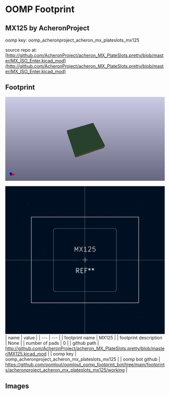 # OOMP Footprint  
## MX125  by AcheronProject  
  
oomp key: oomp_acheronproject_acheron_mx_plateslots_mx125  
  
source repo at: [http://github.com/AcheronProject/acheron_MX_PlateSlots.pretty/blob/master/MX_ISO_Enter.kicad_mod](http://github.com/AcheronProject/acheron_MX_PlateSlots.pretty/blob/master/MX_ISO_Enter.kicad_mod)  
## Footprint  
  
[![working_kicad_pcb_3d.png](working_kicad_pcb_3d_600.png)](working_kicad_pcb_3d.png)  
  
[![working.png](working_600.png)](working.png)  
| name | value | 
| --- | --- | 
| footprint name | MX125 | 
| footprint description | None | 
| number of pads | 0 | 
| github path | http://github.com/AcheronProject/acheron_MX_PlateSlots.pretty/blob/master/MX125.kicad_mod | 
| oomp key | oomp_acheronproject_acheron_mx_plateslots_mx125 | 
| oomp bot github | https://github.com/oomlout/oomlout_oomp_footprint_bot/tree/main/footprints/acheronproject_acheron_mx_plateslots_mx125/working | 
## Images  
